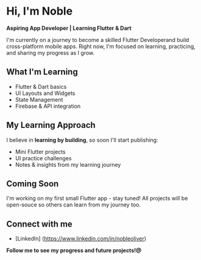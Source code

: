# Hi, I'm Noble

**Aspiring App Developer | Learning Flutter & Dart**

I'm currently on a journey to become a skilled Flutter Developerand build cross-platform mobile apps.
Right now, I'm focused on learning, practicing, and sharing my progress as I grow.


## What I'm Learning
- Flutter & Dart basics
- UI Layouts and Widgets
- State Management
- Firebase & API integration


## My Learning Approach
I believe in **learning by building**, so soon I'll start publishing:
- Mini Flutter projects
- UI practice challenges
- Notes & insights from my learning journey


## Coming Soon
I'm working on my first small Flutter app - stay tuned!
All projects will be open-souce so others can learn from my journey too.


## Connect with me
- [LinkedIn] (https://www.linkedin.com/in/nobleoliver)

**Follow me to see my progress and future projects!@**
